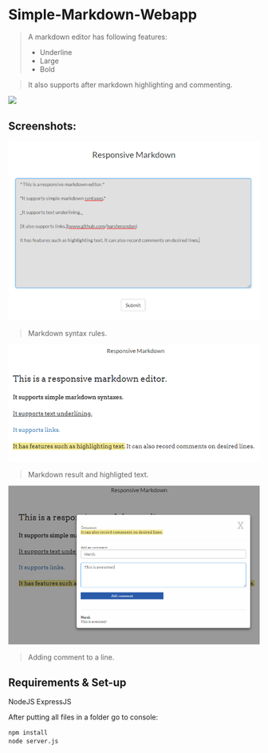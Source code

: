 # Simple-Markdown-Webapp

> A markdown editor has following features:
> * Underline
> * Large 
> * Bold

> It also supports after markdown highlighting and commenting.

![](https://img.shields.io/node/v/passport.svg)

## Screenshots:

![](1.png)
> Markdown syntax rules.



![](2.png)
> Markdown result and highligted text.



![](3.png)
> Adding comment to a line.

## Requirements & Set-up

NodeJS
ExpressJS

After putting all files in a folder go to console:
```sh
npm install
node server.js
```
